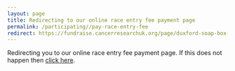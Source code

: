 ```yaml
---
layout: page
title: Redirecting to our online race entry fee payment page
permalink: /participating//pay-race-entry-fee
redirect: https://fundraise.cancerresearchuk.org/page/duxford-soap-box-derby-race-entry-fee-payment
---
```


Redirecting you to our online race entry fee payment page. If this does not happen then [click here]({{page.redirect}}).